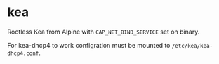 # kea

Rootless Kea from Alpine with `CAP_NET_BIND_SERVICE` set on binary.

For kea-dhcp4 to work configration must be mounted to `/etc/kea/kea-dhcp4.conf`.
